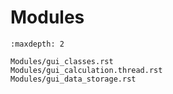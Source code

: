 # Modules

```{toctree}
:maxdepth: 2

Modules/gui_classes.rst
Modules/gui_calculation.thread.rst
Modules/gui_data_storage.rst
```